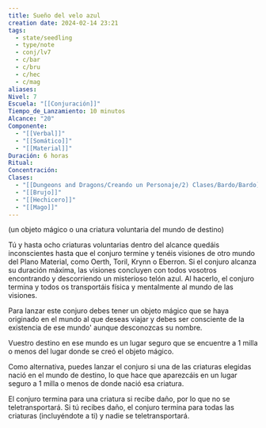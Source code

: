 ```yaml
---
title: Sueño del velo azul
creation date: 2024-02-14 23:21
tags:
  - state/seedling
  - type/note
  - conj/lv7
  - c/bar
  - c/bru
  - c/hec
  - c/mag
aliases: 
Nivel: 7
Escuela: "[[Conjuración]]"
Tiempo_de_Lanzamiento: 10 minutos
Alcance: "20"
Componente:
  - "[[Verbal]]"
  - "[[Somático]]"
  - "[[Material]]"
Duración: 6 horas
Ritual: 
Concentración: 
Clases:
  - "[[Dungeons and Dragons/Creando un Personaje/2) Clases/Bardo/Bardo]]"
  - "[[Brujo]]"
  - "[[Hechicero]]"
  - "[[Mago]]"
---
```

(un objeto mágico o una criatura voluntaria del mundo de destino)

Tú y hasta ocho criaturas voluntarias dentro del alcance quedáis inconscientes hasta que el conjuro termine y tenéis visiones de otro mundo del Plano Material, como Oerth, Toril, Krynn o Eberron. Si el conjuro alcanza su duración máxima, las visiones concluyen con todos vosotros encontrando y descorriendo un misterioso telón azul. Al hacerlo, el conjuro termina y todos os transportáis física y mentalmente al mundo de las visiones.

Para lanzar este conjuro debes tener un objeto mágico que se haya originado en el mundo al que
deseas viajar y debes ser consciente de la existencia de ese mundo' aunque desconozcas su nombre.

Vuestro destino en ese mundo es un lugar seguro que se encuentre a 1 milla o menos del lugar
donde se creó el objeto mágico.

Como alternativa, puedes lanzar el conjuro si una de las criaturas elegidas nació en el mundo de
destino, lo que hace que aparezcáis en un lugar seguro a 1 milla o menos de donde nació esa
criatura.

El conjuro termina para una criatura si recibe daño, por lo que no se teletransportará. Si tú recibes
daño, el conjuro termina para todas las criaturas (incluyéndote a ti) y nadie se teletransportará.
